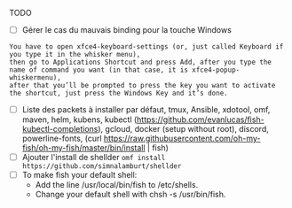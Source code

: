 TODO

- [ ] Gérer le cas du mauvais binding pour la touche Windows 
```
You have to open xfce4-keyboard-settings (or, just called Keyboard if you type it in the whisker menu),
then go to Applications Shortcut and press Add, after you type the name of command you want (in that case, it is xfce4-popup-whiskermenu),
after that you’ll be prompted to press the key you want to activate the shortcut, just press the Windows Key and it’s done.
```

- [ ] Liste des packets à installer par défaut, tmux, Ansible, xdotool, omf, maven, helm, kubens, kubectl (https://github.com/evanlucas/fish-kubectl-completions), gcloud, docker (setup without root), discord, powerline-fonts, (curl https://raw.githubusercontent.com/oh-my-fish/oh-my-fish/master/bin/install | fish)
- [ ] Ajouter l'install de shellder `omf install https://github.com/simnalamburt/shellder`
- [ ] To make fish your default shell:
    * Add the line /usr/local/bin/fish to /etc/shells.
    * Change your default shell with chsh -s /usr/bin/fish.
